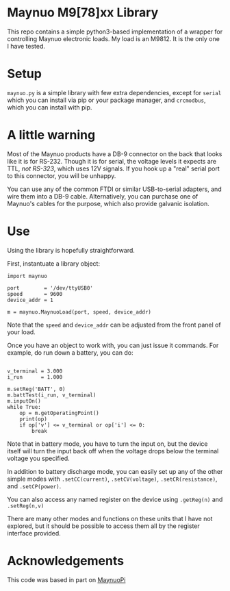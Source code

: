 # Maynuo M9[78]xx Library

This repo contains a simple python3-based implementation of a wrapper for controlling
Maynuo electronic loads. My load is an M9812. It is the only one I have tested.

# Setup

`maynuo.py` is a simple library with few extra dependencies, except for
`serial` which you can install via pip or your package manager, and `crcmodbus`,
which you can install with pip.

# A little warning

Most of the Maynuo products have a DB-9 connector on the back that looks like
it is for RS-232. Though it is for serial, the voltage levels it expects are
TTL, _not RS-323_, which uses 12V signals. If you hook up a "real" serial port to
this connector, you will be unhappy.

You can use any of the common FTDI or similar USB-to-serial adapters, and wire
them into a DB-9 cable. Alternatively, you can purchase one of Maynuo's cables
for the purpose, which also provide galvanic isolation.

# Use

Using the library is hopefully straightforward.

First, instantuate a library object:

```python3
import maynuo

port        = '/dev/ttyUSB0'
speed       = 9600
device_addr = 1

m = maynuo.MaynuoLoad(port, speed, device_addr)
```

Note that the `speed` and `device_addr` can be adjusted from the front panel
of your load.

Once you have an object to work with, you can just issue it commands. For
example, do run down a battery, you can do:

```python3

v_terminal = 3.000
i_run      = 1.000

m.setReg('BATT', 0)
m.battTest(i_run, v_terminal)
m.inputOn()
while True:
    op = m.getOperatingPoint()
    print(op)
    if op['v'] <= v_terminal or op['i'] <= 0:
        break

```

Note that in battery mode, you have to turn the input on,
but the device itself will turn the input back off when
the voltage drops below the terminal voltage you specified.

In addition to battery discharge mode, you can easily set
up any of the other simple modes with `.setCC(current)`,
`.setCV(voltage)`, `.setCR(resistance)`, and `.setCP(power)`.

You can also access any named register on the device using
`.getReg(n)` and `.setReg(n,v)`

There are many other modes and functions on these units that
I have not explored, but it should be possible to access them
all by the register interface provided.


# Acknowledgements

This code was based in part on [MaynuoPi](https://github.com/harvie256/MaynuoPy)
